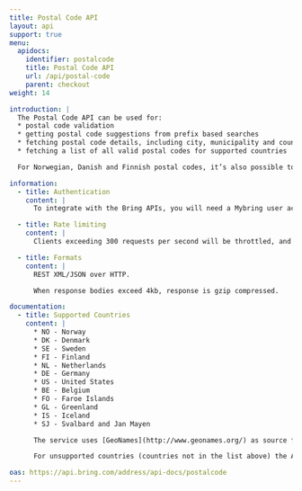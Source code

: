 ```yaml
---
title: Postal Code API
layout: api
support: true
menu:
  apidocs:
    identifier: postalcode
    title: Postal Code API
    url: /api/postal-code
    parent: checkout
weight: 14

introduction: |
  The Postal Code API can be used for:
  * postal code validation
  * getting postal code suggestions from prefix based searches
  * fetching postal code details, including city, municipality and county details
  * fetching a list of all valid postal codes for supported countries

  For Norwegian, Danish and Finnish postal codes, it’s also possible to get the postal code type, e.g. normal or post office box.

information:
  - title: Authentication
    content: |
      To integrate with the Bring APIs, you will need a Mybring user account with an API key. Information about prerequisites and authentication headers can be found on the general API [Getting Started page](/api/).

  - title: Rate limiting
    content: |
      Clients exceeding 300 requests per second will be throttled, and the response will contain http status code 429. If you have a use case requiring rates above the limit, please contact developer-booking@bring.com for assistance.

  - title: Formats
    content: |
      REST XML/JSON over HTTP.

      When response bodies exceed 4kb, response is gzip compressed.

documentation:
  - title: Supported Countries
    content: |
      * NO - Norway
      * DK - Denmark
      * SE - Sweden
      * FI - Finland
      * NL - Netherlands
      * DE - Germany
      * US - United States
      * BE - Belgium
      * FO - Faroe Islands
      * GL - Greenland
      * IS - Iceland
      * SJ - Svalbard and Jan Mayen

      The service uses [GeoNames](http://www.geonames.org/) as source for most countries except Norway, Sweden, Finland.

      For unsupported countries (countries not in the list above) the API will not provide any value. For such cases it is recommended to prompt the user to input the city name themselves.

oas: https://api.bring.com/address/api-docs/postalcode
---
```

